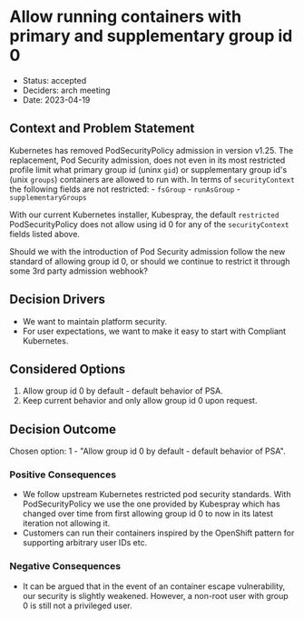 # Allow running containers with primary and supplementary group id 0

* Status: accepted
* Deciders: arch meeting
* Date: 2023-04-19

## Context and Problem Statement

Kubernetes has removed PodSecurityPolicy admission in version v1.25.
The replacement, Pod Security admission, does not even in its most restricted profile limit what primary group id (uninx `gid`) or supplementary group id's (unix `groups`) containers are allowed to run with. In terms of `securityContext` the following fields are not restricted:
    - `fsGroup`
    - `runAsGroup`
    - `supplementaryGroups`

With our current Kubernetes installer, Kubespray, the default `restricted` PodSecurityPolicy does not allow using id 0 for any of the `securityContext` fields listed above.

Should we with the introduction of Pod Security admission follow the new standard of allowing group id 0, or should we continue to restrict it through some 3rd party admission webhook?

## Decision Drivers

* We want to maintain platform security.
* For user expectations, we want to make it easy to start with Compliant Kubernetes.

## Considered Options

1. Allow group id 0 by default - default behavior of PSA.
1. Keep current behavior and only allow group id 0 upon request.

## Decision Outcome

Chosen option: 1 - "Allow group id 0 by default - default behavior of PSA".


### Positive Consequences

* We follow upstream Kubernetes restricted pod security standards.
  With PodSecurityPolicy we use the one provided by Kubespray which has changed over time from first allowing group id 0 to now in its latest iteration not allowing it.
* Customers can run their containers inspired by the OpenShift pattern for supporting arbitrary user IDs etc.


### Negative Consequences

* It can be argued that in the event of an container escape vulnerability, our security is slightly weakened. However, a non-root user with group 0 is still not a privileged user.
